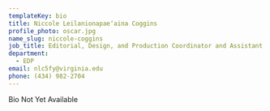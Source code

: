 ```yaml
---
templateKey: bio
title: Niccole Leilanionapae‘aina Coggins
profile_photo: oscar.jpg
name_slug: niccole-coggins
job_title: Editorial, Design, and Production Coordinator and Assistant Project Editor
department:
  - EDP
email: nlc5fy@virginia.edu
phone: (434) 982-2704
---
```

Bio Not Yet Available